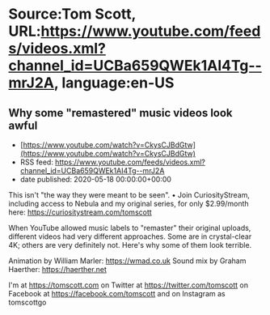 # Source:Tom Scott, URL:https://www.youtube.com/feeds/videos.xml?channel_id=UCBa659QWEk1AI4Tg--mrJ2A, language:en-US

## Why some "remastered" music videos look awful
 - [https://www.youtube.com/watch?v=CkysCJBdGtw](https://www.youtube.com/watch?v=CkysCJBdGtw)
 - RSS feed: https://www.youtube.com/feeds/videos.xml?channel_id=UCBa659QWEk1AI4Tg--mrJ2A
 - date published: 2020-05-18 00:00:00+00:00

This isn't "the way they were meant to be seen". • Join CuriosityStream, including access to Nebula and my original series, for only $2.99/month here: https://curiositystream.com/tomscott

When YouTube allowed music labels to "remaster" their original uploads, different videos had very different approaches. Some are in crystal-clear 4K; others are very definitely not. Here's why some of them look terrible.

Animation by William Marler: https://wmad.co.uk
Sound mix by Graham Haerther: https://haerther.net

I'm at https://tomscott.com
on Twitter at https://twitter.com/tomscott
on Facebook at https://facebook.com/tomscott
and on Instagram as tomscottgo

